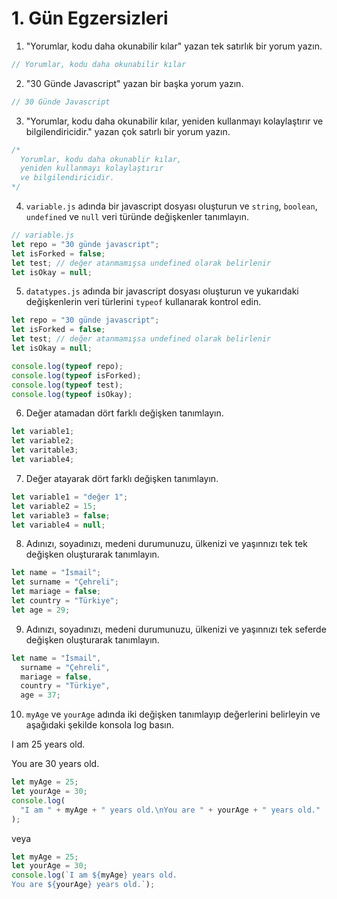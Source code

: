# 1. Gün Egzersizleri

1. "Yorumlar, kodu daha okunabilir kılar" yazan tek satırlık bir yorum yazın.

```js
// Yorumlar, kodu daha okunabilir kılar
```

2. "30 Günde Javascript" yazan bir başka yorum yazın.

```js
// 30 Günde Javascript
```

3.  "Yorumlar, kodu daha okunabilir kılar, yeniden kullanmayı kolaylaştırır ve bilgilendiricidir." yazan çok satırlı bir yorum yazın.

```js
/*
  Yorumlar, kodu daha okunablir kılar,
  yeniden kullanmayı kolaylaştırır
  ve bilgilendiricidir.
*/
```

4. `variable.js` adında bir javascript dosyası oluşturun ve `string`, `boolean`, `undefined` ve `null` veri türünde değişkenler tanımlayın.

```js
// variable.js
let repo = "30 günde javascript";
let isForked = false;
let test; // değer atanmamışsa undefined olarak belirlenir
let isOkay = null;
```

5. `datatypes.js` adında bir javascript dosyası oluşturun ve yukarıdaki değişkenlerin veri türlerini `typeof` kullanarak kontrol edin.

```js
let repo = "30 günde javascript";
let isForked = false;
let test; // değer atanmamışsa undefined olarak belirlenir
let isOkay = null;

console.log(typeof repo);
console.log(typeof isForked);
console.log(typeof test);
console.log(typeof isOkay);
```

6. Değer atamadan dört farklı değişken tanımlayın.

```js
let variable1;
let variable2;
let varitable3;
let variable4;
```

7. Değer atayarak dört farklı değişken tanımlayın.

```js
let variable1 = "değer 1";
let variable2 = 15;
let variable3 = false;
let variable4 = null;
```

8. Adınızı, soyadınızı, medeni durumunuzu, ülkenizi ve yaşınnızı tek tek değişken oluşturarak tanımlayın.

```js
let name = "İsmail";
let surname = "Çehreli";
let mariage = false;
let country = "Türkiye";
let age = 29;
```

9. Adınızı, soyadınızı, medeni durumunuzu, ülkenizi ve yaşınnızı tek seferde değişken oluşturarak tanımlayın.

```js
let name = "İsmail",
  surname = "Çehreli",
  mariage = false,
  country = "Türkiye",
  age = 37;
```

10. `myAge` ve `yourAge` adında iki değişken tanımlayıp değerlerini belirleyin ve aşağıdaki şekilde konsola log basın.

I am 25 years old.

You are 30 years old.

```js
let myAge = 25;
let yourAge = 30;
console.log(
  "I am " + myAge + " years old.\nYou are " + yourAge + " years old."
);
```

veya

```js
let myAge = 25;
let yourAge = 30;
console.log(`I am ${myAge} years old.
You are ${yourAge} years old.`);
```
